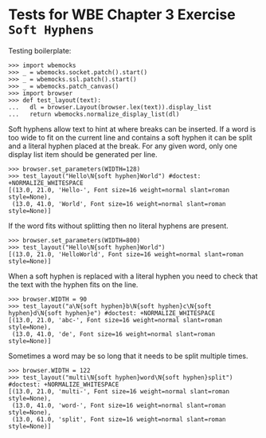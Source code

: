 Tests for WBE Chapter 3 Exercise `Soft Hyphens`
==============================================

Testing boilerplate:

    >>> import wbemocks
    >>> _ = wbemocks.socket.patch().start()
    >>> _ = wbemocks.ssl.patch().start()
    >>> _ = wbemocks.patch_canvas()
    >>> import browser
    >>> def test_layout(text):
    ...   dl = browser.Layout(browser.lex(text)).display_list
    ...   return wbemocks.normalize_display_list(dl)

Soft hyphens allow text to hint at where breaks can be inserted. If a
word is too wide to fit on the current line and contains a soft hyphen
it can be split and a literal hyphen placed at the break. For any
given word, only one display list item should be generated per line.

    >>> browser.set_parameters(WIDTH=128)
    >>> test_layout("Hello\N{soft hyphen}World") #doctest: +NORMALIZE_WHITESPACE
    [(13.0, 21.0, 'Hello-', Font size=16 weight=normal slant=roman style=None),
     (13.0, 41.0, 'World', Font size=16 weight=normal slant=roman style=None)]

If the word fits without splitting then no literal hyphens are present.

    >>> browser.set_parameters(WIDTH=800)
    >>> test_layout("Hello\N{soft hyphen}World")
    [(13.0, 21.0, 'HelloWorld', Font size=16 weight=normal slant=roman style=None)]

When a soft hyphen is replaced with a literal hyphen you need to check that the
  text with the hyphen fits on the line.

    >>> browser.WIDTH = 90
    >>> test_layout("a\N{soft hyphen}b\N{soft hyphen}c\N{soft hyphen}d\N{soft hyphen}e") #doctest: +NORMALIZE_WHITESPACE
    [(13.0, 21.0, 'abc-', Font size=16 weight=normal slant=roman style=None), 
     (13.0, 41.0, 'de', Font size=16 weight=normal slant=roman style=None)]


Sometimes a word may be so long that it needs to be split multiple times.

    >>> browser.WIDTH = 122
    >>> test_layout("multi\N{soft hyphen}word\N{soft hyphen}split") #doctest: +NORMALIZE_WHITESPACE
    [(13.0, 21.0, 'multi-', Font size=16 weight=normal slant=roman style=None), 
     (13.0, 41.0, 'word-', Font size=16 weight=normal slant=roman style=None),
     (13.0, 61.0, 'split', Font size=16 weight=normal slant=roman style=None)]
